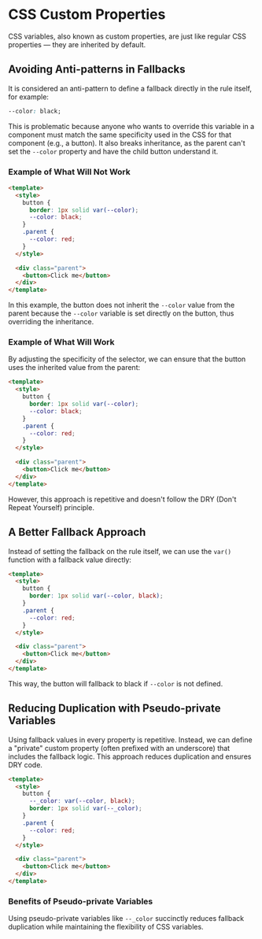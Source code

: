 # CSS Custom Properties

CSS variables, also known as custom properties, are just like regular CSS properties — they are inherited by default.

## Avoiding Anti-patterns in Fallbacks

It is considered an anti-pattern to define a fallback directly in the rule itself, for example:

```css
--color: black;
```

This is problematic because anyone who wants to override this variable in a component must match the same specificity used in the CSS for that component (e.g., a button). It also breaks inheritance, as the parent can't set the `--color` property and have the child button understand it.

### Example of What Will Not Work

```html
<template>
  <style>
    button {
      border: 1px solid var(--color);
      --color: black;
    }
    .parent {
      --color: red;
    }
  </style>

  <div class="parent">
    <button>Click me</button>
  </div>
</template>
```

In this example, the button does not inherit the `--color` value from the parent because the `--color` variable is set directly on the button, thus overriding the inheritance.

### Example of What Will Work

By adjusting the specificity of the selector, we can ensure that the button uses the inherited value from the parent:

```html
<template>
  <style>
    button {
      border: 1px solid var(--color);
      --color: black;
    }
    .parent {
      --color: red;
    }
  </style>

  <div class="parent">
    <button>Click me</button>
  </div>
</template>
```

However, this approach is repetitive and doesn't follow the DRY (Don't Repeat Yourself) principle.

## A Better Fallback Approach

Instead of setting the fallback on the rule itself, we can use the `var()` function with a fallback value directly:

```html
<template>
  <style>
    button {
      border: 1px solid var(--color, black);
    }
    .parent {
      --color: red;
    }
  </style>

  <div class="parent">
    <button>Click me</button>
  </div>
</template>
```

This way, the button will fallback to black if `--color` is not defined.

## Reducing Duplication with Pseudo-private Variables

Using fallback values in every property is repetitive. Instead, we can define a "private" custom property (often prefixed with an underscore) that includes the fallback logic. This approach reduces duplication and ensures DRY code.

```html
<template>
  <style>
    button {
      --_color: var(--color, black);
      border: 1px solid var(--_color);
    }
    .parent {
      --color: red;
    }
  </style>

  <div class="parent">
    <button>Click me</button>
  </div>
</template>
```

### Benefits of Pseudo-private Variables

Using pseudo-private variables like `--_color` succinctly reduces fallback duplication while maintaining the flexibility of CSS variables.

